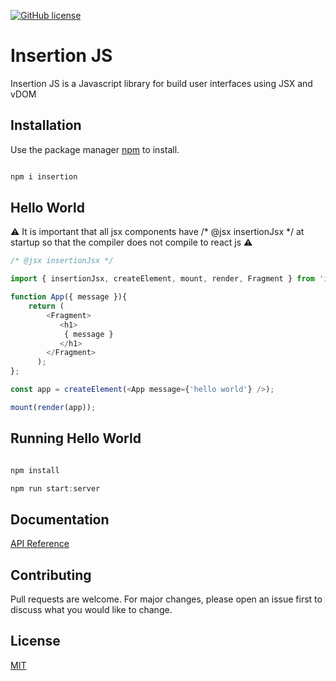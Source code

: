 [![GitHub license](https://img.shields.io/github/license/Crew-Dev/Insertion-JS)](https://github.com/Crew-Dev/Insertion-JS/blob/master/Licence.txt)

# Insertion JS

Insertion JS is a Javascript library for build user interfaces using JSX and vDOM

## Installation

Use the package manager [npm](https://www.npmjs.com/package/insertion) to install.

```javascript

npm i insertion

```

## Hello World

⚠ It is important that all jsx components have /* @jsx insertionJsx */  at startup so that the compiler does not compile to react js ⚠

``` javascript
/* @jsx insertionJsx */

import { insertionJsx, createElement, mount, render, Fragment } from 'insertion';

function App({ message }){
    return (
        <Fragment>
           <h1>
            { message }
           </h1>
        </Fragment>
      );
};

const app = createElement(<App message={'hello world'} />);

mount(render(app));

```

## Running Hello World

``` javascript

npm install

npm run start:server

```
## Documentation
[API Reference](/documentation/api.md)

## Contributing

Pull requests are welcome. For major changes, please open an issue first to discuss what you would like to change.

## License
[MIT](https://opensource.org/licenses/MIT)
